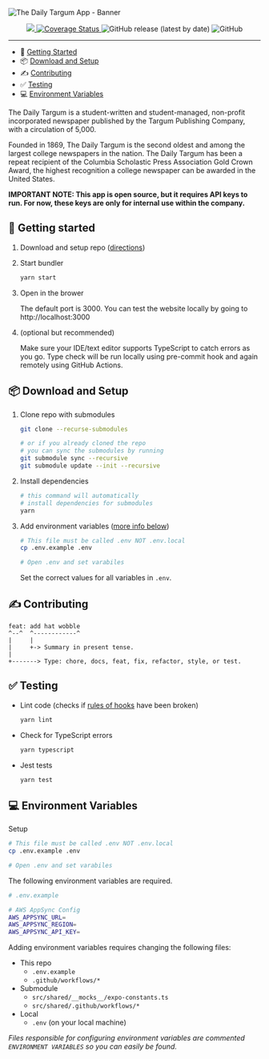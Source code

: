 ![The Daily Targum App - Banner](https://i.ibb.co/L5TtWGR/github-banner.png)

<p align="center">
  <a href='https://github.com/daily-targum/daily-targum-website/actions'>
    <img src='https://github.com/daily-targum/daily-targum-website/workflows/Deploy/badge.svg'>
  </a>

  <a href='https://coveralls.io/github/daily-targum/daily-targum-website?branch=master'>
    <img src='https://coveralls.io/repos/github/daily-targum/daily-targum-website/badge.svg?branch=master&amp;t=diavNw' alt='Coverage Status' />
  </a>


  <img alt="GitHub release (latest by date)" src="https://img.shields.io/github/v/release/daily-targum/daily-targum-website">

  <img alt="GitHub" src="https://img.shields.io/github/license/daily-targum/daily-targum-website">
</p>

---

* 🚀 [Getting Started](#-getting-started)
* 📦 [Download and Setup](#-download-and-setup)
* ✍️ [Contributing](#%EF%B8%8F-contributing)
* ✅ [Testing](#-testing)
* 💻 [Environment Variables](#-environment-variables)

The Daily Targum is a student-written and student-managed, non-profit incorporated newspaper published by the Targum Publishing Company, with a circulation of 5,000.

Founded in 1869, The Daily Targum is the second oldest and among the largest college newspapers in the nation. The Daily Targum has been a repeat recipient of the Columbia Scholastic Press Association Gold Crown Award, the highest recognition a college newspaper can be awarded in the United States.

**IMPORTANT NOTE: This app is open source, but it requires API keys to run. For now, these keys are only for internal use within the company.**

## 🚀 Getting started

  1. Download and setup repo ([directions](#-download-and-setup))

  2. Start bundler
  
      ```bash
      yarn start
      ```

  3. Open in the brower

      The default port is 3000. You can test the website locally by going to http://localhost:3000

  4. (optional but recommended)

      Make sure your IDE/text editor supports TypeScript to catch errors as you go. Type check will be run locally using pre-commit hook and again remotely using GitHub Actions.
      


## 📦 Download and Setup

1. Clone repo with submodules

    ```bash
    git clone --recurse-submodules

    # or if you already cloned the repo
    # you can sync the submodules by running
    git submodule sync --recursive
    git submodule update --init --recursive
    ```

2. Install dependencies

    ```bash
    # this command will automatically
    # install dependencies for submodules
    yarn
    ```

3. Add environment variables ([more info below](#-environment-variables))

    ```bash
    # This file must be called .env NOT .env.local
    cp .env.example .env

    # Open .env and set varabiles
    ```

    Set the correct values for all variables in `.env`.

## ✍ Contributing

```
feat: add hat wobble
^--^  ^------------^
|     |
|     +-> Summary in present tense.
|
+-------> Type: chore, docs, feat, fix, refactor, style, or test.
```

## ✅ Testing

  * Lint code (checks if [rules of hooks](https://reactjs.org/docs/hooks-rules.html) have been broken)

      ```bash
      yarn lint
      ```

  * Check for TypeScript errors

      ```bash
      yarn typescript
      ```

  * Jest tests

      ```bash
      yarn test
      ```

## 💻 Environment Variables

Setup

```bash
# This file must be called .env NOT .env.local
cp .env.example .env

# Open .env and set varabiles
```

The following environment variables are required.

```bash
# .env.example

# AWS AppSync Config 
AWS_APPSYNC_URL=
AWS_APPSYNC_REGION=
AWS_APPSYNC_API_KEY=
```

Adding environment variables requires changing the following files:

* This repo
  * `.env.example`
  * `.github/workflows/*`
* Submodule
  * `src/shared/__mocks__/expo-constants.ts`
  * `src/shared/.github/workflows/*`
* Local
  * `.env` (on your local machine)

_Files responsible for configuring environment variables are commented `ENVIRONMENT VARIABLES` so you can easily be found._